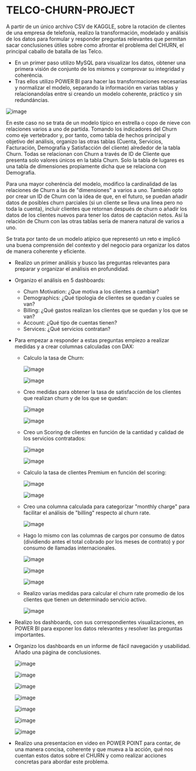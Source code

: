 # TELCO-CHURN-PROJECT

A partir de un único archivo CSV de KAGGLE, sobre la rotación de clientes de una empresa de telefonía, realizo la transformación, modelado y análisis de los datos para formular y responder preguntas relevantes que permitan sacar conclusiones útiles sobre como afrontar el problema del CHURN, el principal caballo de batalla de las Telco.
* En un primer paso utilizo MySQL para visualizar los datos, obtener una primera visión de conjunto de los mismos y comprovar su integridad y coheréncia.
* Tras ellos utilizo POWER BI para hacer las transformaciones necesarias y normalizar el modelo, separando la información en varias tablas y relacionandolas entre si creando un modelo coherente, práctico y sin redundáncias.

![image](https://github.com/user-attachments/assets/1263e5b1-d86a-4d7d-993e-57cfe41c8791)

En este caso no se trata de un modelo típico en estrella o copo de nieve con relaciones varios a uno de partida. Tomando los indicadores del Churn como eje vertebrador y, por tanto, como tabla de hechos principal y objetivo del análisis, organizo las otras tablas (Cuenta, Servicios, Facturación, Demografia y Satisfacción del cliente) alrededor de la tabla Churn. Todas se relacionan con Churn a través de ID de Cliente que presenta solo valores únicos en la tabla Churn. Solo la tabla de lugares es una tabla de dimensiones propiamente dicha que se relaciona con Demografia. 

Para una mayor coheréncia del modelo, modifico la cardinalidad de las relaciones de Churn a las de "dimensiones" a varios a uno. También opto por crear un ID de Churn con la idea de que, en el futuro, se puedan añadir datos de posibles churn parciales (si un cliente se lleva una linea pero no toda la cuenta), incluir clientes que retornan después de churn o añadir los datos de los clientes nuevos para tener los datos de captación netos. Así la relación de Churn con las otras tablas sería de manera natural de varios a uno. 

Se trata por tanto de un modelo atípico que representó un reto e implicó una buena comprensión del contexto y del negocio para organizar los datos de manera coherente y eficiente.

* Realizo un primer análisis y busco las preguntas relevantes para preparar y organizar el análisis en profundidad.

* Organizo el análisis en 5 dashboards:
  * Churn Motivation: ¿Que motiva a los clientes a cambiar?
  * Demographics: ¿Qué tipologia de clientes se quedan y cuales se van?
  * Billing: ¿Qué gastos realizan los clientes que se quedan y los que se van?
  * Account: ¿Qué tipo de cuentas tienen?
  * Services: ¿Qué servicios contratan?
    
* Para empezar a responder a estas preguntas empiezo a realizar medidas y a crear columnas calculadas con DAX:
  * Calculo la tasa de Churn:
    
    ![image](https://github.com/user-attachments/assets/644b45f7-e063-4e8c-ab2f-2a5e47d03cbe)

    ![image](https://github.com/user-attachments/assets/51949780-1fbb-432f-b0a8-dfbf2072233c)
    

  * Creo medidas para obtener la tasa de satisfacción de los clientes que realizan churn y de los que se quedan:

    ![image](https://github.com/user-attachments/assets/87959692-ff4b-4ab2-bcc2-be664ffa8279)

    ![image](https://github.com/user-attachments/assets/8feef55c-4dcd-48bf-b65d-c0fed66f117b)


  * Creo un Scoring de clientes en función de la cantidad y calidad de los servicios contratados:
 
    ![image](https://github.com/user-attachments/assets/16485cd1-7b23-4b6d-a2ad-a323f95e3494)
 
    ![image](https://github.com/user-attachments/assets/5d752d1b-9d4c-4775-ba00-f890ace913b0)
 

  * Calculo la tasa de clientes Premium en función del scoring:
 
    ![image](https://github.com/user-attachments/assets/2f9729a7-442d-4a32-9eee-bf8ebc546a15)
  
    ![image](https://github.com/user-attachments/assets/d39651ca-ea4f-470d-b435-9939958f518b)


  * Creo una columna calculada para categorizar "monthly charge" para facilitar el análisis de "billing" respecto al churn rate.

    ![image](https://github.com/user-attachments/assets/466d2068-9e86-46b4-9951-e4b6d4804bc6)

    
  * Hago lo mismo con las columnas de cargos por consumo de datos (dividiendo antes el total cobrado por los meses de contrato) y por consumo de llamadas internacionales.

    ![image](https://github.com/user-attachments/assets/98fb0d69-dc7e-4f9b-827e-32ef34d934d6)
    
    ![image](https://github.com/user-attachments/assets/372943b3-6d5a-4b01-bcd2-4e8607f0d00f)

    ![image](https://github.com/user-attachments/assets/add2ad8b-8e56-4284-925b-9d0ed02fa508)


  * Realizo varias medidas para calcular el churn rate promedio de los clientes que tienen un determinado servicio activo.

    ![image](https://github.com/user-attachments/assets/0324738c-a0bd-439a-8a1d-e6252fffc657)

   
* Realizo los dashboards, con sus correspondientes visualizaciones, en POWER BI para exponer los datos relevantes y resolver las preguntas importantes.

* Organizo los dashboards en un informe de fácil navegación y usabilidad. Añado una página de conclusiones.
  

    ![image](https://github.com/user-attachments/assets/03eb8901-748b-4367-819a-05682b74831d)


    ![image](https://github.com/user-attachments/assets/5f36960b-ac10-422a-af47-9af40bfd135d)


    ![image](https://github.com/user-attachments/assets/5f8bc2cc-5f20-4514-af7f-593788bdbcc2)


    ![image](https://github.com/user-attachments/assets/36e9dd78-7a02-4c44-93e0-8dffd3c730cf)


    ![image](https://github.com/user-attachments/assets/f37f500b-2ee0-44cf-b90d-2845aece66c7)


    ![image](https://github.com/user-attachments/assets/cc900e2f-1fcf-4257-9d61-d515d7ee4dbe)


    ![image](https://github.com/user-attachments/assets/e3238e8d-5088-4fc8-8dce-d98969575154)


* Realizo una presentacion en video en POWER POINT para contar, de una manera concisa, coherente y que mueva a la acción, qué nos cuentan estos datos sobre el CHURN y como    realizar acciones concretas para abordar este problema. 
